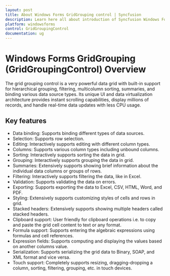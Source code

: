 ```yaml
---
layout: post
title: About Windows Forms GridGrouping control | Syncfusion
description: Learn here all about introduction of Syncfusion Windows Forms GridGrouping (GridGroupingControl) control, its elements, and more details.
platform: windowsforms
control: GridGroupingControl
documentation: ug
---
```


# Windows Forms GridGrouping (GridGroupingControl) Overview

The grid grouping control is a very powerful data grid with built-in support for hierarchical grouping, filtering, multicolumn sorting, summaries, and binding various data source types. Its unique UI and data virtualization architecture provides instant scrolling capabilities, display millions of records, and handle real-time data updates with less CPU usage.

## Key features

* Data binding: Supports binding different types of data sources.
* Selection: Supports row selection.
* Editing: Interactively supports editing with different column types.
* Columns: Supports various column types including unbound columns.
* Sorting: Interactively supports sorting the data in grid.
* Grouping: Interactively supports grouping the data in grid.
* Summaries: Extensively supports showing brief information about the individual data columns or groups of rows.
* Filtering: Interactively supports filtering the data, like in Excel.
* Validation: Supports validating the data on errors.
* Exporting: Supports exporting the data to Excel, CSV, HTML, Word, and PDF.
* Styling: Extensively supports customizing styles of cells and rows in grid.
* Stacked headers: Extensively supports showing multiple headers called stacked headers.
* Clipboard support: User friendly for clipboard operations i.e. to copy and paste the grid cell content to text or any format.
* Formula support: Supports entering the algebraic expressions using formulas and cell references.
* Expression fields: Supports computing and displaying the values based on another columns value.
* Serialization: Supports serializing the grid data to Binary, SOAP, and XML format and vice versa.
* Touch support: Completely supports resizing, dragging-dropping a column, sorting, filtering, grouping, etc. in touch devices.
